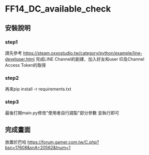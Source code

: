 # FF14_DC_available_check
## 安裝說明
### step1
請先參考
https://steam.oxxostudio.tw/category/python/example/line-developer.html
完成LINE Channel的創建、加入好友和user ID及Channel Access Token的取得

### step2
再來pip install -r requirements.txt

### step3
最後打開main.py修改"使用者自行調製"部分參數
並執行即可

## 完成畫面
放置於巴哈
https://forum.gamer.com.tw/C.php?bsn=17608&snA=20562&tnum=1
